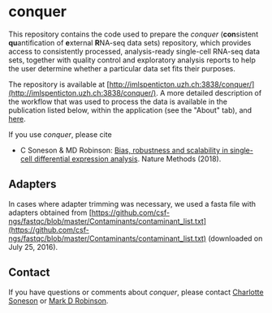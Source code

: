 # conquer

This repository contains the code used to prepare the *conquer* (**con**sistent **qu**antification of **e**xternal **R**NA-seq data sets) repository, which provides access to consistently processed, analysis-ready single-cell RNA-seq data sets, together with quality control and exploratory analysis reports to help the user determine whether a particular data set fits their purposes. 

The repository is available at [http://imlspenticton.uzh.ch:3838/conquer/](http://imlspenticton.uzh.ch:3838/conquer/). A more detailed description of the workflow that was used to process the data is available in the publication listed below, within the application (see the "About" tab), and [here](shiny-download/about_conquer.md).

If you use *conquer*, please cite

* C Soneson & MD Robinson: [Bias, robustness and scalability in single-cell differential expression analysis](https://www.nature.com/articles/nmeth.4612). Nature Methods (2018).

## Adapters

In cases where adapter trimming was necessary, we used a fasta file with adapters obtained from [https://github.com/csf-ngs/fastqc/blob/master/Contaminants/contaminant_list.txt](https://github.com/csf-ngs/fastqc/blob/master/Contaminants/contaminant_list.txt) (downloaded on July 25, 2016).

## Contact

If you have questions or comments about *conquer*, please contact [Charlotte Soneson](mailto:charlotte.soneson@uzh.ch) or [Mark D Robinson](mailto:mark.robinson@mls.uzh.ch).
